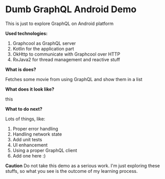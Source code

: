# Dumb GraphQL Android Demo
This is just to explore GraphQL on Android platform

**Used technologies:**

1. Graphcool as GraphQL server
2. Kotlin for the application part
3. OkHttp to communicate with Graphcool over HTTP
4. RxJava2 for thread management and reactive stuff

**What is does?**

Fetches some movie from using GraphQL and show them in a list

**What does it look like?**

this

**What to do next?**

Lots of things, like:
1. Proper error handling
2. Handling network state
3. Add unit tests
4. UI enhancement
5. Using a proper GraphQL client
6. Add one here :)

**Caution** Do not take this demo as a serious work. 
I'm just exploring these stuffs, so what you see is the outcome of my learning process.
